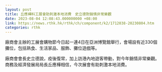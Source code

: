 ```yaml
---
layout: post
title: 丘應樺料工展會助刺激本地消費　史立德對銷情非常樂觀
date: 2023-08-04 12:08:43.000000000 +08:00
link: https://news.rthk.hk/rthk/ch/component/k2/1712038-20230804.htm
categories: rthk
---
```


廠商會主辦的工展會購物節今日起一連4日在亞洲博覽館舉行，會場設有近330個攤位，包括熟食、生活家品、服飾、攤位遊戲等。

廠商會會長史立德說，疫後復常，加上訪港內地遊客帶動，對今年銷情非常樂觀。商務及經濟發展局局長丘應樺相信，今次展會有助刺激本地消費。
